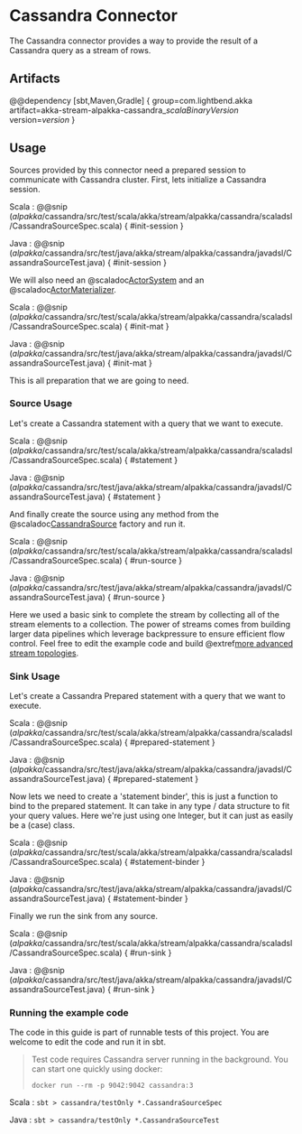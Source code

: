 # Cassandra Connector

The Cassandra connector provides a way to provide the result of a Cassandra query as a stream of rows.

## Artifacts

@@dependency [sbt,Maven,Gradle] {
  group=com.lightbend.akka
  artifact=akka-stream-alpakka-cassandra_$scalaBinaryVersion$
  version=$version$
}

## Usage

Sources provided by this connector need a prepared session to communicate with Cassandra cluster. First, lets initialize a Cassandra session.

Scala
: @@snip ($alpakka$/cassandra/src/test/scala/akka/stream/alpakka/cassandra/scaladsl/CassandraSourceSpec.scala) { #init-session }

Java
: @@snip ($alpakka$/cassandra/src/test/java/akka/stream/alpakka/cassandra/javadsl/CassandraSourceTest.java) { #init-session }

We will also need an @scaladoc[ActorSystem](akka.actor.ActorSystem) and an @scaladoc[ActorMaterializer](akka.stream.ActorMaterializer).

Scala
: @@snip ($alpakka$/cassandra/src/test/scala/akka/stream/alpakka/cassandra/scaladsl/CassandraSourceSpec.scala) { #init-mat }

Java
: @@snip ($alpakka$/cassandra/src/test/java/akka/stream/alpakka/cassandra/javadsl/CassandraSourceTest.java) { #init-mat }

This is all preparation that we are going to need.

### Source Usage

Let's create a Cassandra statement with a query that we want to execute.

Scala
: @@snip ($alpakka$/cassandra/src/test/scala/akka/stream/alpakka/cassandra/scaladsl/CassandraSourceSpec.scala) { #statement }

Java
: @@snip ($alpakka$/cassandra/src/test/java/akka/stream/alpakka/cassandra/javadsl/CassandraSourceTest.java) { #statement }

And finally create the source using any method from the @scaladoc[CassandraSource](akka.stream.alpakka.cassandra.CassandraSource$) factory and run it.

Scala
: @@snip ($alpakka$/cassandra/src/test/scala/akka/stream/alpakka/cassandra/scaladsl/CassandraSourceSpec.scala) { #run-source }

Java
: @@snip ($alpakka$/cassandra/src/test/java/akka/stream/alpakka/cassandra/javadsl/CassandraSourceTest.java) { #run-source }

Here we used a basic sink to complete the stream by collecting all of the stream elements to a collection. The power of streams comes from building larger data pipelines which leverage backpressure to ensure efficient flow control. Feel free to edit the example code and build @extref[more advanced stream topologies](akka-docs:scala/stream/stream-introduction).

### Sink Usage

Let's create a Cassandra Prepared statement with a query that we want to execute.

Scala
: @@snip ($alpakka$/cassandra/src/test/scala/akka/stream/alpakka/cassandra/scaladsl/CassandraSourceSpec.scala) { #prepared-statement }

Java
: @@snip ($alpakka$/cassandra/src/test/java/akka/stream/alpakka/cassandra/javadsl/CassandraSourceTest.java) { #prepared-statement }

Now lets we need to create a 'statement binder', this is just a function to bind to the prepared statement. It can take in any type / data structure to fit your query values. Here we're just using one Integer, but it can just as easily be a (case) class.

Scala
: @@snip ($alpakka$/cassandra/src/test/scala/akka/stream/alpakka/cassandra/scaladsl/CassandraSourceSpec.scala) { #statement-binder }

Java
: @@snip ($alpakka$/cassandra/src/test/java/akka/stream/alpakka/cassandra/javadsl/CassandraSourceTest.java) { #statement-binder }

Finally we run the sink from any source.

Scala
: @@snip ($alpakka$/cassandra/src/test/scala/akka/stream/alpakka/cassandra/scaladsl/CassandraSourceSpec.scala) { #run-sink }

Java
: @@snip ($alpakka$/cassandra/src/test/java/akka/stream/alpakka/cassandra/javadsl/CassandraSourceTest.java) { #run-sink }

### Running the example code

The code in this guide is part of runnable tests of this project. You are welcome to edit the code and run it in sbt.

> Test code requires Cassandra server running in the background. You can start one quickly using docker:
>
> `docker run --rm -p 9042:9042 cassandra:3`

Scala
:   ```
    sbt
    > cassandra/testOnly *.CassandraSourceSpec
    ```

Java
:   ```
    sbt
    > cassandra/testOnly *.CassandraSourceTest
    ```
